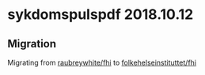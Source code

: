 # sykdomspulspdf 2018.10.12

## Migration

Migrating from [raubreywhite/fhi](https://www.github.com/raubreywhite/dashboards_sykdomspuls_pdf/) to [folkehelseinstituttet/fhi](https://www.github.com/folkehelseinstituttet/dashboards_sykdomspuls_pdf/)